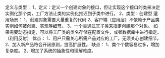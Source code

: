 定义与类型：
	1、定义：定义一个创建对象的接口，但让实现这个接口的类来决定实例化那个类，工厂方法让类的实例化推迟到子类中进行。
	2、类型：创建型
适用场景：
	1、创建对象需要大量重复的代码
	2、客户端（应用层）不依赖于产品类实例如何被创建、实现等细节。
	3、一个类通过其子类来指定创建那个对象。
	如果需要动态指定，可以将工厂类的类名存储在配置文件，或者数据库中进行指定。（利用反射）
优点：
	1、用户只需关心所需产品对应的工厂，无须关心创建细节。
	2、加入新产品符合开闭原则，提高扩展性。
缺点：
	1、类个个数容易过多，增加复杂度。
2、增加了系统的抽象性和理解难度。